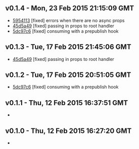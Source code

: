 v0.1.4 - Mon, 23 Feb 2015 21:15:09 GMT
--------------------------------------

- [5954113](../../commit/5954113) [fixed] errors when there are no async props
- [45d5a49](../../commit/45d5a49) [fixed] passing in props to root handler
- [5dc97c6](../../commit/5dc97c6) [fixed] consuming with a prepublish hook


v0.1.3 - Tue, 17 Feb 2015 21:45:06 GMT
--------------------------------------

- [45d5a49](../../commit/45d5a49) [fixed] passing in props to root handler


v0.1.2 - Tue, 17 Feb 2015 20:51:05 GMT
--------------------------------------

- [5dc97c6](../../commit/5dc97c6) [fixed] consuming with a prepublish hook


v0.1.1 - Thu, 12 Feb 2015 16:37:51 GMT
--------------------------------------

- 


v0.1.0 - Thu, 12 Feb 2015 16:27:20 GMT
--------------------------------------

- 


